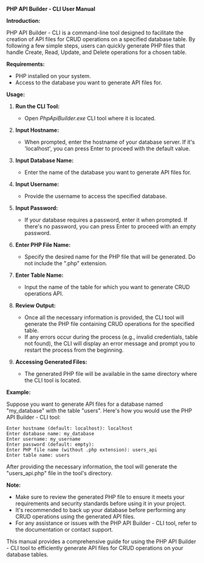 **PHP API Builder - CLI User Manual**

**Introduction:**

PHP API Builder - CLI is a command-line tool designed to facilitate the creation of API files for CRUD operations on a specified database table. By following a few simple steps, users can quickly generate PHP files that handle Create, Read, Update, and Delete operations for a chosen table.

**Requirements:**

- PHP installed on your system.
- Access to the database you want to generate API files for.

**Usage:**

1. **Run the CLI Tool:**
   - Open *PhpApiBuilder.exe* CLI tool where it is located.

2. **Input Hostname:**
   - When prompted, enter the hostname of your database server. If it's 'localhost', you can press Enter to proceed with the default value.

3. **Input Database Name:**
   - Enter the name of the database you want to generate API files for.

4. **Input Username:**
   - Provide the username to access the specified database.

5. **Input Password:**
   - If your database requires a password, enter it when prompted. If there's no password, you can press Enter to proceed with an empty password.

6. **Enter PHP File Name:**
   - Specify the desired name for the PHP file that will be generated. Do not include the ".php" extension.

7. **Enter Table Name:**
   - Input the name of the table for which you want to generate CRUD operations API.

8. **Review Output:**
   - Once all the necessary information is provided, the CLI tool will generate the PHP file containing CRUD operations for the specified table.
   - If any errors occur during the process (e.g., invalid credentials, table not found), the CLI will display an error message and prompt you to restart the process from the beginning.

9. **Accessing Generated Files:**
   - The generated PHP file will be available in the same directory where the CLI tool is located.

**Example:**

Suppose you want to generate API files for a database named "my_database" with the table "users". Here's how you would use the PHP API Builder - CLI tool:

```
Enter hostname (default: localhost): localhost
Enter database name: my_database
Enter username: my_username
Enter password (default: empty):
Enter PHP file name (without .php extension): users_api
Enter table name: users
```

After providing the necessary information, the tool will generate the "users_api.php" file in the tool's directory.

**Note:**
- Make sure to review the generated PHP file to ensure it meets your requirements and security standards before using it in your project.
- It's recommended to back up your database before performing any CRUD operations using the generated API files.
- For any assistance or issues with the PHP API Builder - CLI tool, refer to the documentation or contact support.

This manual provides a comprehensive guide for using the PHP API Builder - CLI tool to efficiently generate API files for CRUD operations on your database tables.
